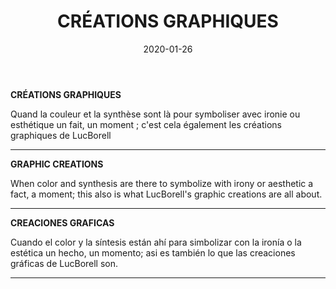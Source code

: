 ﻿---
layout: "gallery.njk"
date: "2020-01-26"
title: "CRÉATIONS GRAPHIQUES"
description: "Quand la couleur et la synthèse sont là pour symboliser avec ironie ou esthétique un fait, un moment ; c'est cela également les créations graphiques de LucBorell"
cover : "NO_DIRECTION_HOME.jpg"
image_scaling: "130" #en pixel, la taille verticale minimum des images presentes dans la gallery
products:
#   les images produits son dans le dossier "products"
#   - image: nom_de_l_image.jpg
#     link: https://www.pcagallery.com/example
   - image: ABSTRACTION.jpg
     link: https://www.pcagalleryart.com/product-page/abstraction-limited-edition-1-3
   - image: AMBIANCE.jpg
     link: https://www.pcagalleryart.com/product-page/ambiance-limited-edition-1-3
   - image: AXONOMETRIE.jpg
     link: https://www.pcagalleryart.com/product-page/axonom%C3%A9trie-limited-edition-1-3
   - image: CARNAVAL.jpg
     link: https://www.pcagalleryart.com/product-page/carnaval-limited-edition-1-3
   - image: CORONAVIRUS.jpg
     link: https://www.pcagalleryart.com/product-page/coronavirus-limited-edition-1-3
   - image: CROIX_MOI.jpg
     link: https://www.pcagalleryart.com/product-page/croix-moi-limited-edition-1-3
   - image: DEPLIANT.jpg
     link: https://www.pcagalleryart.com/product-page/d%C3%A9pliant-limited-edition-1-3
   - image: DONT_ASK_WHY.jpg
     link: https://www.pcagalleryart.com/product-page/don-t-ask-why-limited-edition-1-3
   - image: DOUBLE_SIMPLE.jpg
     link: https://www.pcagalleryart.com/product-page/double-simple-limited-edition-1-3
   - image: EDEN.jpg
     link: https://www.pcagalleryart.com/product-page/eden-limited-edition-1-3
   - image: ESPACE_TRAVERSE.jpg
     link: https://www.pcagalleryart.com/product-page/espace-travers%C3%A9-limited-edition-1-3
   - image: FEUILLES.jpg
     link: https://www.pcagalleryart.com/product-page/feuilles-limited-edition-1-3
   - image: FLOTTEMENT.jpg
     link: https://www.pcagalleryart.com/product-page/flottement-limited-edition-1-3
   - image: GEANT_ROSE.jpg
     link: https://www.pcagalleryart.com/product-page/g%C3%A9ant-rose-limited-edition-1-3
   - image: GPS.jpg
     link: https://www.pcagalleryart.com/product-page/gps-limited-edition-1-3
   - image: GRAPHISME.jpg
     link: https://www.pcagalleryart.com/product-page/graphisme-limited-edition-1-10
   - image: HESITATION.jpg
     link: https://www.pcagalleryart.com/product-page/multifacettes-limited-edition-1-3
   - image: HORIZON.jpg
     link: https://www.pcagalleryart.com/product-page/horizon-limited-edition-1-3
   - image: IL_ETAIT_UNE_FOIS.jpg
     link: https://www.pcagalleryart.com/product-page/il-etait-une-fois-limited-edition-1-3
   - image: IMPOSSIBILLITE.jpg
     link: https://www.pcagalleryart.com/product-page/impossibilit%C3%A9-limited-edition-1-3
   - image: INSTABILITE.jpg
     link: https://www.pcagalleryart.com/product-page/instabilit%C3%A9-limited-edition-1-3
   - image: JUNGLE.jpg
     link: https://www.pcagalleryart.com/product-page/jungle-limited-edition-1-3
   - image: KUB.jpg
     link: https://www.pcagalleryart.com/product-page/kub-limited-edition-1-3
   - image: LAVES_VOLCANIQUES.jpg
     link: https://www.pcagalleryart.com/product-page/laves-volcaniques-limited-edition-1-3
   - image: LE-VRAI-SAINT-SUAIRE.jpg
     link: https://www.pcagalleryart.com/product-page/le-vrai-saint-suaire-limited-edition-1-3
   - image: LIGNE_NOIRE.jpg
     link: https://www.pcagalleryart.com/product-page/ligne-noire-limited-edition-1-3
   - image: LOOK_AT_ME_PLEASE.jpg
     link: https://www.pcagalleryart.com/product-page/look-at-me-please-limited-edition-1-3
   - image: MASK.jpg
     link: https://www.pcagalleryart.com/product-page/mask-limited-edition-1-3
   - image: MULTIFACETTES.jpg
     link: https://www.pcagalleryart.com/product-page/multifacettes-limited-edition-1-3
   - image: NEURONAL.jpg
     link: https://www.pcagalleryart.com/product-page/neuronal-limited-edition-1-3
   - image: NO_DIRECTION_HOME.jpg
     link: https://www.pcagalleryart.com/product-page/no-direction-home-limited-edition-1-3
   - image: PAPILLONS.jpg
     link: https://www.pcagalleryart.com/product-page/papillons-limited-edition-1-3
   - image: PAYSAGE_URBAIN.jpg
     link: https://www.pcagalleryart.com/product-page/paysage-urbain-limited-edition-1-3
   - image: PILIERS.jpg
     link: https://www.pcagalleryart.com/product-page/piliers-limited-edition-1-3
   - image: PROMENADE.jpg
     link: https://www.pcagalleryart.com/product-page/promenade-limited-edition-1-3
   - image: SCARIFICATIONS.jpg
     link: https://www.pcagalleryart.com/product-page/copie-de-si-loin-encore-limited-edition-1-3
   - image: SI_LOIN_ENCORE.jpg
     link: https://www.pcagalleryart.com/product-page/si-loin-encore-limited-edition-1-3
   - image: TERRES_DE_CONFLITS.jpg
     link: https://www.pcagalleryart.com/product-page/terres-de-conflit-limited-edition-1-3
   - image: TRAVERSEE.jpg
     link: https://www.pcagalleryart.com/product-page/transversales-limited-edition-1-3
   - image: VOILE_DE_SOI.jpg
     link: https://www.pcagalleryart.com/product-page/voile-de-soi-limited-edition-1-3
   - image: VOYEUR.jpg
     link: https://www.pcagalleryart.com/product-page/voyeur-limited-edition-1-3
---
**CRÉATIONS GRAPHIQUES**

Quand la couleur et la synthèse sont là pour symboliser avec ironie ou esthétique un fait, un moment ; c'est cela également les créations graphiques de LucBorell

--------

**GRAPHIC CREATIONS**

When color and synthesis are there to symbolize with irony or aesthetic a fact, a moment; this also is what LucBorell's graphic creations are all about.

--------

**CREACIONES GRAFICAS**

Cuando el color y la síntesis están ahí para simbolizar con la ironía o la estética un hecho, un momento; asi es también lo que las creaciones gráficas de LucBorell son.

--------
